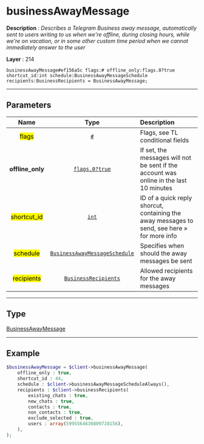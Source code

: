 # businessAwayMessage

**Description** : *Describes a Telegram Business away message, automatically sent to users writing to us when we&#039;re offline, during closing hours, while we&#039;re on vacation, or in some other custom time period when we cannot immediately answer to the user*

**Layer** : 214

```tl
businessAwayMessage#ef156a5c flags:# offline_only:flags.0?true shortcut_id:int schedule:BusinessAwayMessageSchedule recipients:BusinessRecipients = BusinessAwayMessage;
```

---

## Parameters

| Name | Type | Description |
| :---: | :---: | :--- |
| <mark>flags</mark> | [`#`](type/#) | Flags, see TL conditional fields |
| **offline_only** | [`flags.0?true`](type/true) | If set, the messages will not be sent if the account was online in the last 10 minutes |
| <mark>shortcut_id</mark> | [`int`](type/int) | ID of a quick reply shorcut, containing the away messages to send, see here » for more info |
| <mark>schedule</mark> | [`BusinessAwayMessageSchedule`](type/BusinessAwayMessageSchedule) | Specifies when should the away messages be sent |
| <mark>recipients</mark> | [`BusinessRecipients`](type/BusinessRecipients) | Allowed recipients for the away messages |

---

## Type

[BusinessAwayMessage](type/BusinessAwayMessage)

---

## Example

```php
$businessAwayMessage = $client->businessAwayMessage(
	offline_only : true,
	shortcut_id : 44,
	schedule : $client->businessAwayMessageScheduleAlways(),
	recipients : $client->businessRecipients(
		existing_chats : true,
		new_chats : true,
		contacts : true,
		non_contacts : true,
		exclude_selected : true,
		users : array(5995564630809728156),
	),
);
```